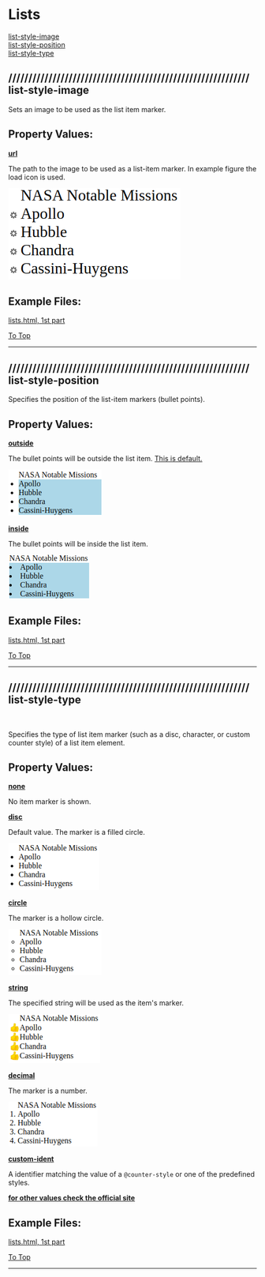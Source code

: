 # Lists

[list-style-image](#-list-style-image) <br>
[list-style-position](#-list-style-position) <br>
[list-style-type](#-list-style-type) <br>

## //////////////////////////////////////////////////////////// list-style-image

Sets an image to be used as the list item marker.

## Property Values:

<ins>**url**</ins>

The path to the image to be used as a list-item marker. In example figure the load icon is used.

![load_icon](pics/lists-style-image.png)

## Example Files:

[lists.html, 1st part](html/lists.html) <br>

[To Top](#lists)

<hr>

## //////////////////////////////////////////////////////////// list-style-position

Specifies the position of the list-item markers (bullet points).

## Property Values:

<ins>**outside**</ins>

The bullet points will be outside the list item. <ins>This is default.</ins>

![list-style-position-outside](pics/list-style-position-outside.png)

<ins>**inside**</ins>

The bullet points will be inside the list item.

![list-style-position-inside](pics/list-style-position-inside.png)

## Example Files:

[lists.html, 1st part](html/lists.html) <br>

[To Top](#lists)

<hr>

## //////////////////////////////////////////////////////////// list-style-type

<br>

Specifies the type of list item marker (such as a disc, character, or custom counter style) of a list item element.

## Property Values:

<ins>**none**</ins>

No item marker is shown.

<ins>**disc**</ins>

Default value. The marker is a filled circle.

![list-style-type-disc](pics/list-style-type-disc.png)

<ins>**circle**</ins>

The marker is a hollow circle.

![list-style-type-circle](pics/list-style-type-circle.png)

<ins>**string**</ins>

The specified string will be used as the item's marker.

![list-style-type-string](pics/list-style-type-string.png)

<ins>**decimal**</ins>

The marker is a number.

![list-style-type-dec](pics/list-style-type-dec.png)

<ins>**custom-ident**</ins>

A identifier matching the value of a `@counter-style` or one of the predefined styles.

<ins>**for other values check the official site**</ins>

## Example Files:

[lists.html, 1st part](html/lists.html) <br>

[To Top](#lists)

<hr>
